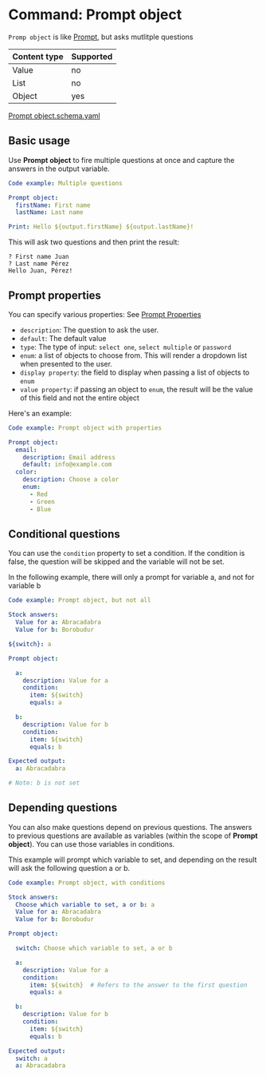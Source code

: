 # Command: Prompt object

`Promp object` is like [Prompt](Prompt.md), but asks mutlitple questions

| Content type | Supported |
|--------------|-----------|
| Value        | no        |
| List         | no        |
| Object       | yes       |

[Prompt object.schema.yaml](schema/Prompt%20object.schema.yaml)

## Basic usage

Use **Prompt object** to fire multiple questions at once and capture the answers in the output variable.

<!-- yaml instacli before
Stock answers:
  First name: Juan
  Last name: Pérez
-->

```yaml instacli
Code example: Multiple questions

Prompt object:
  firstName: First name
  lastName: Last name

Print: Hello ${output.firstName} ${output.lastName}!
```

This will ask two questions and then print the result:

```commandline
? First name Juan
? Last name Pérez
Hello Juan, Pérez!
```

## Prompt properties

You can specify various properties: See [Prompt Properties](Prompt.md#prompt-properties)

* `description`: The question to ask the user.
* `default`: The default value
* `type`: The type of input: `select one`, `select multiple` or `password`
* `enum`: a list of objects to choose from. This will render a dropdown list when presented to the user.
* `display property`: the field to display when passing a list of objects to `enum`
* `value property`: if passing an object to `enum`, the result will be the value of this field and not the entire object

Here's an example:

<!-- yaml instacli before
Stock answers:
  Email address: info@example.com
  Choose a color: Red
-->

```yaml instacli
Code example: Prompt object with properties

Prompt object:
  email:
    description: Email address
    default: info@example.com
  color:
    description: Choose a color
    enum:
      - Red
      - Green
      - Blue
```

## Conditional questions

You can use the `condition` property to set a condition. If the condition is false, the question will be skipped and the
variable will not be set.

In the following example, there will only a prompt for variable a, and not for variable b

```yaml instacli
Code example: Prompt object, but not all

Stock answers:
  Value for a: Abracadabra
  Value for b: Borobudur

${switch}: a

Prompt object:

  a:
    description: Value for a
    condition:
      item: ${switch}
      equals: a

  b:
    description: Value for b
    condition:
      item: ${switch}
      equals: b

Expected output:
  a: Abracadabra

# Note: b is not set
```

## Depending questions

You can also make questions depend on previous questions. The answers to previous questions are available as variables
(within the scope of **Prompt object**). You can use those variables in conditions.

This example will prompt which variable to set, and depending on the result will ask the following question a or b.

```yaml instacli
Code example: Prompt object, with conditions

Stock answers:
  Choose which variable to set, a or b: a
  Value for a: Abracadabra
  Value for b: Borobudur

Prompt object:

  switch: Choose which variable to set, a or b

  a:
    description: Value for a
    condition:
      item: ${switch}  # Refers to the answer to the first question
      equals: a

  b:
    description: Value for b
    condition:
      item: ${switch}
      equals: b

Expected output:
  switch: a
  a: Abracadabra
```
